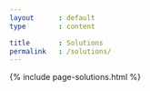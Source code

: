 ```yaml
---
layout      : default
type        : content

title       : Solutions
permalink   : /solutions/
---
```


{% include page-solutions.html %}